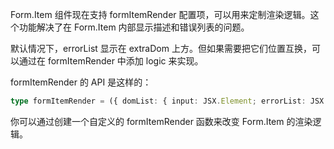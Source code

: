 Form.Item 组件现在支持 formItemRender 配置项，可以用来定制渲染逻辑。这个功能解决了在 Form.Item 内部显示描述和错误列表的问题。

默认情况下，errorList 显示在 extraDom 上方。但如果需要把它们位置互换，可以通过在 formItemRender 中添加 logic 来实现。

formItemRender 的 API 是这样的：

```typescript
type formItemRender = ({ domList: { input: JSX.Element; errorList: JSX.Element | null; extra: JSX.Element | null } }) => React.ReactNode
```

你可以通过创建一个自定义的 formItemRender 函数来改变 Form.Item 的渲染逻辑。
